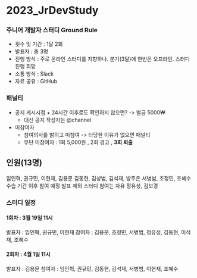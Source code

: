 # 2023_JrDevStudy

### 주니어 개발자 스터디 Ground Rule
* 횟수 및 기간 : 1달 2회
* 발표자 : 총 3명
* 진행 방식 : 주로 온라인 스터디를 지향하나. 
		  분기(3달)에 한번은 오프라인. 스터디 진행 희망
* 소통 방식 : Slack
* 자료 공유 : GitHub

### 패널티
* 공지 게시시점 + 24시간 이후로도 확인하지 않으면? -> 벌금 5000₩
	* 대신 공지 작성자는 @channel
* 미참여자 
	* 참여의사를 밝히고 미참여 -> 타당한 이유가 없으면 패널티
	* 무단 미참여자 : 1회 5,000원 , 2회 경고 , **3회 퇴출**

## 인원(13명)
임인혁, 권규민, 이현재, 김용문 
김동현, 김상범, 김석재, 방주은
서병범, 조정민, 조혜수
수습 기간 이후 참여 예정 발표 제외 스터디 참여는 자유
정유성, 김보경 

### 스터디 일정
#### 1회차 : 3월 19일 11시
발표자 : 임인혁, 권규민, 이현재
참여자 : 김용문, 조정민, 서병범, 정유성, 김동현, 이석재, 조혜수

#### 2회차 : 4월 1일 11시
발표자 : 김용문
참여자 : 임인혁, 권규민, 김동현, 김석재, 서병범, 이현재, 조혜수
